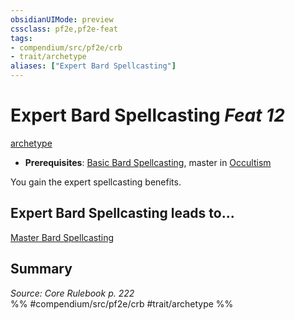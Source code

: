 ```yaml
---
obsidianUIMode: preview
cssclass: pf2e,pf2e-feat
tags:
- compendium/src/pf2e/crb
- trait/archetype
aliases: ["Expert Bard Spellcasting"]
---
```

# Expert Bard Spellcasting  *Feat 12*  
[archetype](../../rules/traits/archetype.md)  

- **Prerequisites**: [Basic Bard Spellcasting](basic-bard-spellcasting.md), master in [Occultism](../skills.md#Occultism)

You gain the expert spellcasting benefits.

## Expert Bard Spellcasting leads to...

[Master Bard Spellcasting](master-bard-spellcasting.md)

## Summary

*Source: Core Rulebook p. 222*  
%% #compendium/src/pf2e/crb #trait/archetype %%